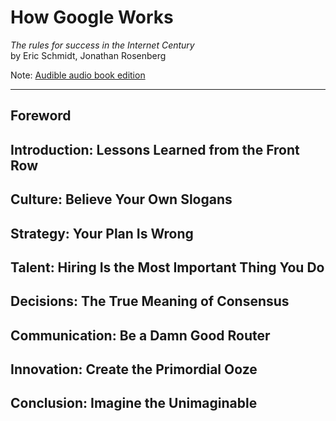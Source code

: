 # How Google Works

*The rules for success in the Internet Century*<br>
by Eric Schmidt, Jonathan Rosenberg

Note: [Audible audio book edition](http://www.audible.com/pd/Business/How-Google-Works-Audiobook/B00MOZ00F4)

---

## Foreword

## Introduction: Lessons Learned from the Front Row

## Culture: Believe Your Own Slogans

## Strategy: Your Plan Is Wrong

## Talent: Hiring Is the Most Important Thing You Do

## Decisions: The True Meaning of Consensus

## Communication: Be a Damn Good Router

## Innovation: Create the Primordial Ooze

## Conclusion: Imagine the Unimaginable

